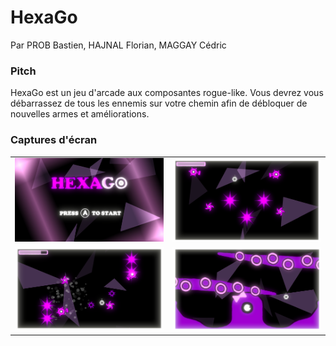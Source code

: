 # HexaGo

Par PROB Bastien, HAJNAL Florian, MAGGAY Cédric

### Pitch

HexaGo est un jeu d'arcade aux composantes rogue-like. Vous devrez vous débarrassez de tous les ennemis sur votre chemin afin de débloquer de nouvelles armes et améliorations.

### Captures d'écran

<table>
	<tr>
		<td><img src="img/1.PNG" width="500"></td>
		<td><img src="img/2.PNG" width="500"></td>
	</tr>
	<tr>
		<td><img src="img/3.PNG" width="500"></td>
		<td><img src="img/4.PNG" width="500"></td>
	</tr>
</table>
